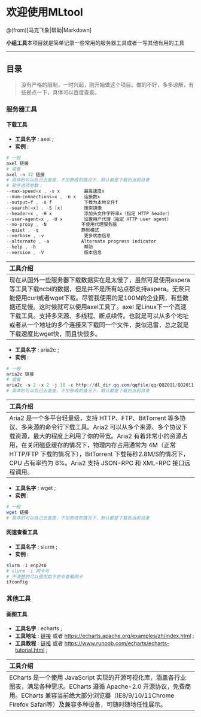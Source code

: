 # 欢迎使用MLtool

@(from)[马克飞象|帮助|Markdown]

**小组工具**本项目就是简单记录一些常用的服务器工具或者一写其他有用的工具
 
-------------------

## 目录
> 没有严格的限制，一时兴起，刚开始做这个项目。做的不好，多多谅解，有些是点一下，具体可以百度查查。


### 服务器工具

#### 下载工具
- **工具名字** : axel ;
- **实例** : 
```powershell
# 一般
axel 链接
# 或者
axel -n 32 链接
# 具体的可以自己去查查，不加修改的情况下，默认都是下载到当前目录
# 软件选项参数：
--max-speed=x , -s x         最高速度x
--num-connections=x , -n x   连接数x
--output=f , -o f            下载为本地文件f
--search[=x] , -S [x]        搜索镜像
--header=x , -H x            添加头文件字符串x（指定 HTTP header）
--user-agent=x , -U x        设置用户代理（指定 HTTP user agent）
--no-proxy , -N             不使用代理服务器
--quiet , -q                静默模式
--verbose , -v               更多状态信息
--alternate , -a            Alternate progress indicator
--help , -h                  帮助
--version , -V               版本信息
```
| 工具介绍 |
| :-------- |
| 现在从国外一些服务器下载数据实在是太慢了，虽然可是使用aspera等工具下载ncbi的数据，但是并不是所有站点都支持aspera。无奈只能使用curl或者wget下载。尽管我使用的是100M的企业网，有些数据还是慢。这时候就可以使用axel工具了。axel 是Linux下一个高速下载工具。支持多来源、多线程、断点续传。也就是可以从多个地址或者从一个地址的多个连接来下载同一个文件，类似迅雷，总之就是下载速度比wget快，而且快很多。 |

- **工具名字** : aria2c ;
- **实例** : 
```powershell
# 一般
aria2c 链接
# 或者
aria2c -s 2 -x 2 -j 10 -c http://dl_dir.qq.com/qqfile/qq/QQ2011/QQ2011.exe
# 具体的可以自己去查查，不加修改的情况下，默认都是下载到当前目录
```
| 工具介绍 |
| :-------- |
| Aria2 是一个多平台轻量级，支持 HTTP、FTP、BitTorrent 等多协议、多来源的命令行下载工具。Aria2 可以从多个来源、多个协议下载资源，最大的程度上利用了你的带宽。Aria2 有着非常小的资源占用，在关闭磁盘缓存的情况下，物理内存占用通常为 4M（正常 HTTP/FTP 下载的情况下），BitTorrent 下载每秒2.8M/S的情况下，CPU 占有率约为 6%。Aria2 支持 JSON-RPC 和 XML-RPC 接口远程调用。 |

- **工具名字** : wget ;
- **实例** : 
```powershell
# 一般
wget 链接
# 具体的可以自己去查查，不加修改的情况下，默认都是下载到当前目录
```
#### 网速查看工具
- **工具名字** : slurm ;
- **实例** : 
```powershell
slurm -i enp2s0
# slurm -i 网卡号
# 不清楚的可以使用如下命令查看网卡
ifconfig
```

### 其他工具
#### 画图工具
- **工具名字** : echarts ;
- **工具地址** : [链接](https://echarts.apache.org/examples/zh/index.html) 或者 https://echarts.apache.org/examples/zh/index.html ; 
- **工具教程** : [链接](https://www.runoob.com/echarts/echarts-tutorial.html) 或者 https://www.runoob.com/echarts/echarts-tutorial.html ; 

| 工具介绍 |
| :-------- |
| ECharts 是一个使用 JavaScript 实现的开源可视化库，涵盖各行业图表，满足各种需求。ECharts 遵循 Apache-2.0 开源协议，免费商用。ECharts 兼容当前绝大部分浏览器（IE8/9/10/11Chrome Firefox Safari等）及兼容多种设备，可随时随地任性展示。 |


### 
